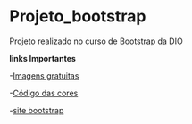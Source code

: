 # Projeto_bootstrap
Projeto realizado no curso de Bootstrap da DIO

**links Importantes**

-[Imagens gratuitas](https://www.pexels.com/pt-br/)

-[Código das cores](https://html-color-codes.info/Codigos-de-Cores-HTML/)

-[site bootstrap](https://getbootstrap.com/docs/5.1/examples/)
